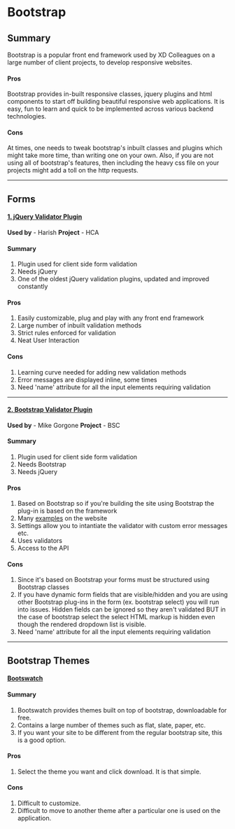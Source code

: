 Bootstrap
======================

## Summary

Bootstrap is a popular front end framework used by XD Colleagues on a large number of client projects, to develop responsive websites.

#### Pros

Bootstrap provides in-built responsive classes, jquery plugins and html components to start off building beautiful responsive web applications. It is easy, fun to learn and quick to be implemented across various backend technologies.

#### Cons

At times, one needs to tweak bootstrap's inbuilt classes and plugins which might take more time, than writing one on your own. Also, if you are not using all of bootstrap's features, then including the heavy css file on your projects might add a toll on the http requests. 

***

## Forms
#### [1. jQuery Validator Plugin](http://www.jqueryvalidation.org) 

**Used by** - Harish
**Project** - HCA

#### Summary
1. Plugin used for client side form validation
2. Needs jQuery
3. One of the oldest jQuery validation plugins, updated and improved constantly

#### Pros
1. Easily customizable, plug and play with any front end framework
2. Large number of inbuilt validation methods
3. Strict rules enforced for validation
4. Neat User Interaction

#### Cons
1. Learning curve needed for adding new validation methods
2. Error messages are displayed inline, some times
3. Need 'name' attribute for all the input elements requiring validation

***

#### [2. Bootstrap Validator Plugin](http://bootstrapvalidator.com/) 

**Used by** - Mike Gorgone
**Project** - BSC

#### Summary
1. Plugin used for client side form validation
2. Needs Bootstrap
3. Needs jQuery

#### Pros
1. Based on Bootstrap so if you're building the site using Bootstrap the plug-in is based on the framework
2. Many [examples](http://bootstrapvalidator.com/examples/) on the website
2. Settings allow you to intantiate the validator with custom error messages etc.
3. Uses validators
3. Access to the API

#### Cons
1. Since it's based on Bootstrap your forms must be structured using Bootstrap classes
2. If you have dynamic form fields that are visible/hidden and you are using other Bootstrap plug-ins in the form (ex. bootstrap select) you will run into issues. Hidden fields can be ignored so they aren't validated BUT in the case of bootstrap select the select HTML markup is hidden even though the rendered dropdown list is visible.
3. Need 'name' attribute for all the input elements requiring validation

***

## Bootstrap Themes
#### [Bootswatch](http://www.bootswatch.com) 

#### Summary
1. Bootswatch provides themes built on top of bootstrap, downloadable for free.
2. Contains a large number of themes such as flat, slate, paper, etc.
3. If you want your site to be different from the regular bootstrap site, this is a good option.

#### Pros
1. Select the theme you want and click download. It is that simple.

#### Cons
1. Difficult to customize.
2. Difficult to move to another theme after a particular one is used on the application.
